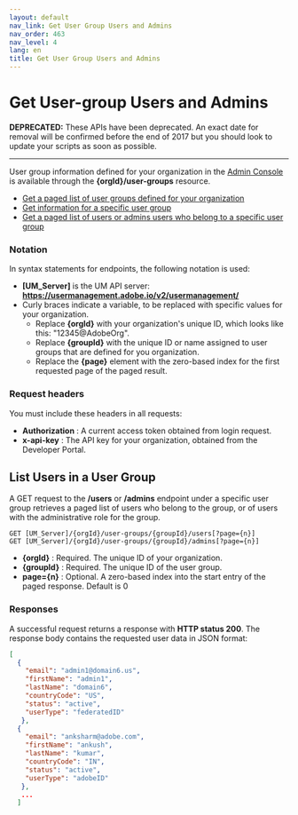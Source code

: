 ```yaml
---
layout: default
nav_link: Get User Group Users and Admins
nav_order: 463
nav_level: 4
lang: en
title: Get User Group Users and Admins
---
```

# <a name="queryUserGroups" class="api-ref-title">Get User-group Users and Admins</a>

**DEPRECATED:** These APIs have been deprecated. An exact date for removal will be confirmed before the end of 2017 but you should look to update your scripts as soon as possible.

<hr class="api-ref-rule">

User group information defined for your organization in the [Admin Console](https://adminconsole.adobe.com/enterprise/) is available through the **{orgId}/user-groups** resource.

* [Get a paged list of user groups defined for your organization](getUserGroups.md)
* [Get information for a specific user group](getUserGroup.md)
* [Get a paged list of users or admins users who belong to a specific user group](#users)

### Notation

In syntax statements for endpoints, the following notation is used:

* **[UM_Server]** is the UM API server: **https://usermanagement.adobe.io/v2/usermanagement/**
* Curly braces indicate a variable, to be replaced with specific values for your organization.
  - Replace **{orgId}** with your organization's unique ID, which looks like this: "12345@AdobeOrg".
  - Replace **{groupId}** with the unique ID or name assigned to user groups that are defined for you organization.
  - Replace the **{page}** element with the zero-based index for the first requested page of the paged result.
  
### Request headers

You must include these headers in all requests:

* **Authorization** : A current access token obtained from login request.
* **x-api-key** : The API key for your organization, obtained from the Developer Portal.

## <a name="users" class="api-ref-subtitle">List Users in a User Group</a>

A GET request to the **/users** or **/admins** endpoint under a specific user group retrieves a paged list of users who belong to the group, or of users with the administrative role for the group.

```
GET [UM_Server]/{orgId}/user-groups/{groupId}/users[?page={n}]
GET [UM_Server]/{orgId}/user-groups/{groupId}/admins[?page={n}]
```

* **{orgId}** : Required. The unique ID of your organization.
* **{groupId}** : Required. The unique ID of the user group.
* **page={n}** : Optional. A zero-based index into the start entry of the paged response. Default is 0

### Responses

A successful request returns a response with **HTTP status 200**. The response body contains the requested user data in JSON format:

```json
[
  {
    "email": "admin1@domain6.us",
    "firstName": "admin1",
    "lastName": "domain6",
    "countryCode": "US",
    "status": "active",
    "userType": "federatedID"
   },
  {
    "email": "anksharm@adobe.com",
    "firstName": "ankush",
    "lastName": "kumar",
    "countryCode": "IN",
    "status": "active",
    "userType": "adobeID"
   },
   ...
  ]
```
